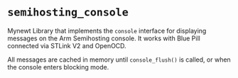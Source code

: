 # `semihosting_console`

Mynewt Library that implements the `console` interface for displaying
messages on the Arm Semihosting console. It works with Blue Pill connected
via STLink V2 and OpenOCD.

All messages are cached in memory until `console_flush()` is called,
or when the console enters blocking mode.
